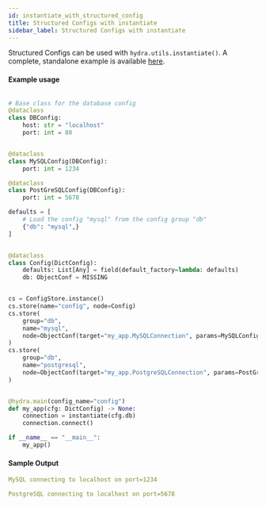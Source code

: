 ```yaml
---
id: instantiate_with_structured_config
title: Structured Configs with instantiate
sidebar_label: Structured Configs with instantiate
---
```


Structured Configs can be used with `hydra.utils.instantiate()`. A complete, standalone example is available [here](https://github.com/facebookresearch/hydra/tree/master/examples/patterns/instantiate/structured_configs).

<div className="row">

<div className="col col--6">

#### Example usage

```python title="my_app.py" {18}

# Base class for the database config
@dataclass
class DBConfig:
    host: str = "localhost"
    port: int = 80


@dataclass
class MySQLConfig(DBConfig):
    port: int = 1234

@dataclass
class PostGreSQLConfig(DBConfig):
    port: int = 5678

defaults = [
    # Load the config "mysql" from the config group "db"
    {"db": "mysql",}
]


@dataclass
class Config(DictConfig):
    defaults: List[Any] = field(default_factory=lambda: defaults)
    db: ObjectConf = MISSING


cs = ConfigStore.instance()
cs.store(name="config", node=Config)
cs.store(
    group="db",
    name="mysql",
    node=ObjectConf(target="my_app.MySQLConnection", params=MySQLConfig,),
)
cs.store(
    group="db",
    name="postgresql",
    node=ObjectConf(target="my_app.PostgreSQLConnection", params=PostGreSQLConfig,),
)


@hydra.main(config_name="config")
def my_app(cfg: DictConfig) -> None:
    connection = instantiate(cfg.db)
    connection.connect()

if __name__ == "__main__":
    my_app()
```

</div>

<div className="col col--6">

#### Sample Output

```yaml title="python my_app.py" {1-2}
MySQL connecting to localhost on port=1234
```

```yaml title="python my_app.py db=postgresql" {1-2}
PostgreSQL connecting to localhost on port=5678
```

</div>
</div>